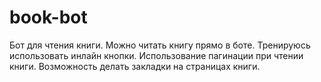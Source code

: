 # book-bot
Бот для чтения книги.
Можно читать книгу прямо в боте.
Тренируюсь использовать инлайн кнопки. Использование пагинации при чтении книги. Возможность делать закладки на страницах книги. 
